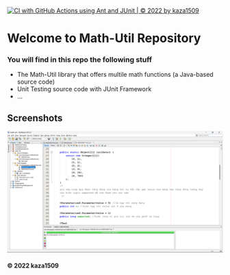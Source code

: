 [![CI with GitHub Actions using Ant and JUnit | © 2022 by kaza1509](https://github.com/kaza1509/math-util/actions/workflows/ci-junit.yml/badge.svg)](https://github.com/kaza1509/math-util/actions/workflows/ci-junit.yml)

# Welcome to Math-Util Repository
###  You will find in this repo the following stuff
* The Math-Util library that offers multile math functions (a Java-based source code)
* Unit Testing source code with JUnit Framework 
* ...

## Screenshots
![DDT & TDD With JUnit](https://github.com/kaza1509/math-util/blob/main/images/JUnit.png)

#### © 2022 kaza1509